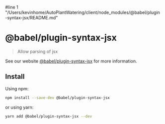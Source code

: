 #line 1 "/Users/kevinhome/AutoPlantWatering/client/node_modules/@babel/plugin-syntax-jsx/README.md"
# @babel/plugin-syntax-jsx

> Allow parsing of jsx

See our website [@babel/plugin-syntax-jsx](https://babeljs.io/docs/babel-plugin-syntax-jsx) for more information.

## Install

Using npm:

```sh
npm install --save-dev @babel/plugin-syntax-jsx
```

or using yarn:

```sh
yarn add @babel/plugin-syntax-jsx --dev
```
